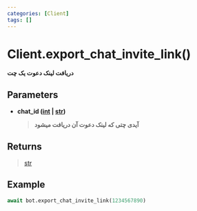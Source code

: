 ```yaml
---
categories: [Client]
tags: []
---
```


<h1>Client.<strong>export_chat_invite_link()</strong></h1>

<p align="left" dir="rtl"><strong>دریافت لینک دعوت یک چت</strong></p>

<h2>Parameters</h2>

<ul>
<li><strong>chat_id (<a href="https://docs.python.org/3/library/functions.html#int">int</a> | <a href="https://docs.python.org/3/library/stdtypes.html#str">str</a>)</strong><blockquote dir="rtl">
<p><strong>آیدی چتی که لینک دعوت آن دریافت میشود</strong></p>
</blockquote>
</li>
</ul>

<h2>Returns</h2>

<blockquote>
<p><a href="https://docs.python.org/3/library/stdtypes.html#str">str</a></p>
</blockquote>

<h2>Example</h2>

```python
await bot.export_chat_invite_link(1234567890)
```